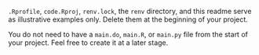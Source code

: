 `.Rprofile`, `code.Rproj`, `renv.lock`, the `renv` directory, and this readme serve as illustrative examples only. Delete them at the beginning of your project.

You do not need to have a `main.do`, `main.R`, or `main.py` file from the start of your project. Feel free to create it at a later stage.
